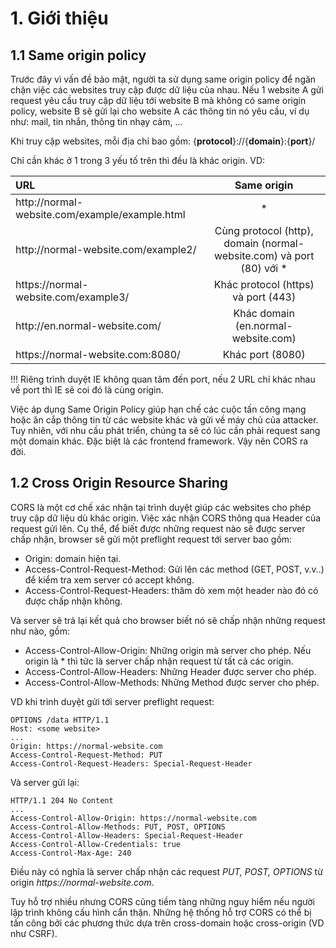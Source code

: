 # 1. Giới thiệu

## 1.1 Same origin policy

Trước đây vì vấn đề bảo mật, người ta sử dụng same origin policy để ngăn chặn việc các websites truy cập được dữ liệu của 
nhau. Nếu 1 website A gửi request yêu cầu truy cập dữ liệu tới website B mà không có same origin policy, website B sẽ gửi 
lại cho website A các thông tin nó yêu cầu, ví dụ như: mail, tin nhắn, thông tin nhạy cảm, ...

Khi truy cập websites, mỗi địa chỉ bao gồm: {**protocol**}://{**domain**}:{**port**}/

Chỉ cần khác ở 1 trong 3 yếu tố trên thì đều là khác origin. VD:

| URL | Same origin |
|:--------------|:-------:|
| http://<span></span>normal-website.com/example/example.html | * |
| http://<span></span>normal-website.com/example2/ | Cùng protocol (http), domain (normal-website.com) và port (80) với * |
| https://<span></span>normal-website.com/example3/ | Khác protocol (https) và port (443) |
| http://<span></span>en.normal-website.com/ | Khác domain (en.normal-website.com) |
| https://<span></span>normal-website.com:8080/ | Khác port (8080) |

!!! Riêng trình duyệt IE không quan tâm đến port, nếu 2 URL chỉ khác nhau về port thì IE sẽ coi đó là cùng origin. 

Việc áp dụng Same Origin Policy giúp hạn chế các cuộc tấn công mạng hoặc ăn cắp thông tin từ các website khác và gửi về máy chủ của attacker. Tuy nhiên, với nhu cầu phát triển, chúng ta sẽ có lúc cần phải request sang một domain khác. Đặc biệt là các frontend framework. Vậy nên CORS ra đời.

## 1.2 Cross Origin Resource Sharing

CORS là một cơ chế  xác nhận tại trình duyệt giúp các websites cho phép truy cập dữ liệu dù khác origin. 
Việc xác nhận CORS thông qua Header của request gửi lên. Cụ thể, để biết được những request nào sẽ được server chấp nhận, 
browser sẽ gửi một preflight request tới server bao gồm:
- Origin: domain hiện tại.
- Access-Control-Request-Method: Gửi lên các method (GET, POST, v.v..) để kiểm tra xem server có accept không.
- Access-Control-Request-Headers: thăm dò xem một header nào đó có được chấp nhận không.

Và server sẽ trả lại kết quả cho browser biết nó sẽ chấp nhận những request như nào, gồm:
- Access-Control-Allow-Origin: Những origin mà server cho phép. Nếu origin là * thì tức là server chấp nhận request từ 
tất cả các origin.
- Access-Control-Allow-Headers: Những Header được server cho phép.
- Access-Control-Allow-Methods: Những Method được server cho phép.

VD khi trình duyệt gửi tới server preflight request:
```
OPTIONS /data HTTP/1.1
Host: <some website>
...
Origin: https://normal-website.com
Access-Control-Request-Method: PUT
Access-Control-Request-Headers: Special-Request-Header
```

Và server gửi lại:
```
HTTP/1.1 204 No Content
...
Access-Control-Allow-Origin: https://normal-website.com
Access-Control-Allow-Methods: PUT, POST, OPTIONS
Access-Control-Allow-Headers: Special-Request-Header
Access-Control-Allow-Credentials: true
Access-Control-Max-Age: 240
```
Điều này có nghĩa là server chấp nhận các request *PUT, POST, OPTIONS* từ origin *https:<span></span>//normal-website.com*.

Tuy hỗ trợ nhiều nhưng CORS cũng tiềm tàng những nguy hiểm nếu người lập trình không cấu hình cẩn thận. Những hệ thống hỗ 
trợ CORS có thể bị tấn công bởi các phương thức dựa trên cross-domain hoặc cross-origin (VD như CSRF).
